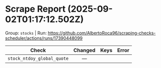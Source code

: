 # Scrape Report (2025-09-02T01:17:12.502Z)

Group: `stocks`  |  Run: https://github.com/AlbertoRoca96/scraping-checks-scheduler/actions/runs/17390448099

| Check | Changed | Keys | Error |
|---|:---:|:--|:--|
| `stock_ntdoy_global_quote` | — |  |  |
